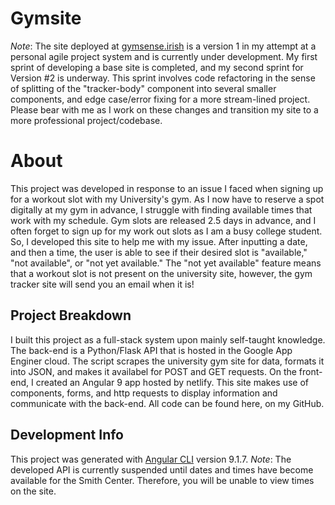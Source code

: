 # Gymsite

*Note*: The site deployed at [gymsense.irish](gymsense.irish) is a version 1 in my attempt at a personal agile project system and is currently under development. My first sprint of developing a base site is completed, and my second sprint for Version #2 is underway. This sprint involves code refactoring in the sense of splitting of the "tracker-body" component into several smaller components, and edge case/error fixing for a more stream-lined project. Please bear with me as I work on these changes and transition my site to a more professional project/codebase.

# About
This project was developed in response to an issue I faced when signing up for a workout slot with my University's gym. As I now have to reserve a spot digitally at my gym in advance, I struggle with finding available times that work with my schedule. Gym slots are released 2.5 days in advance, and I often forget to sign up for my work out slots as I am a busy college student. So, I developed this site to help me with my issue. After inputting a date, and then a time, the user is able to see if their desired slot is "available," "not available", or "not yet available." The "not yet available" feature means that a workout slot is not present on the university site, however, the gym tracker site will send you an email when it is!

## Project Breakdown
I built this project as a full-stack system upon mainly self-taught knowledge. The back-end is a Python/Flask API that is hosted in the Google App Enginer cloud. The script scrapes the university gym site for data, formats it into JSON, and makes it availabel for POST and GET requests. On the front-end, I created an Angular 9 app hosted by netlify. This site makes use of components, forms, and http requests to display information and communicate with the back-end. All code can be found here, on my GitHub. 

## Development Info
This project was generated with [Angular CLI](https://github.com/angular/angular-cli) version 9.1.7.
*Note*: The developed API is currently suspended until dates and times have become available for the Smith Center. Therefore, you will be unable to view times on the site.

